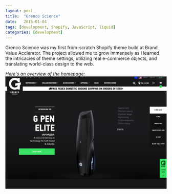 ```yaml
---
layout: post
title:  "Grenco Science"
date:   2015-01-04
tags: [development, Shopify, JavaScript, liquid]
categories: [development]
---
```


Grenco Science was my first from-scratch Shopify theme build at Brand Value Acclerator. The project allowed me to grow immensely as I learned the intricacies of theme settings, utilizing real e-commerce objects, and translating world-class design to the web.

*Here's an overview of the homepage:*
![Homepage screenshot of gpen.com, 05/10/2106.](/images/development/gpen.png)
